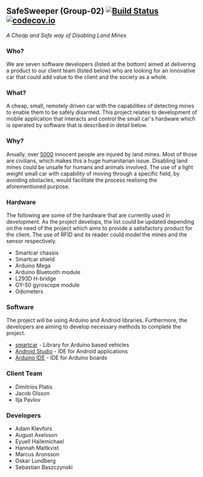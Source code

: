 ## SafeSweeper (Group-02) [![Build Status](https://travis-ci.org/DIT112-V19/group-02.svg?branch=master)](https://travis-ci.org/DIT112-V19/group-02) [![codecov.io](http://codecov.io/github/DIT112-V19/group-02/coverage.svg?branch=master)](http://codecov.io/github/DIT112-V19/group-02?branch=master)

*A Cheap and Safe way of Disabling Land Mines*
### Who?
We are seven software developers (listed at the bottom) aimed at delivering a product to our client team (listed below) who are looking for an innovative car that could add value to the client and the society as a whole.

### What?
A cheap, small, remotely driven car with the capabilities of detecting mines to enable them to be safely disarmed.
This project relates to development of mobile application that interacts and control the small car's hardware which is operated by software that is described in detail below.

### Why?
Anually, over [5000](http://www.the-monitor.org/en-gb/reports/2017/landmine-monitor-2017/casualties.aspx) innocent people are injured by land mines. Most of those are civilians, which makes this a huge humanitarian issue.
Disabling land mines could be unsafe for humans and animals involved. The use of a light weight small car with capability of moving through a specific field, by avoiding obstacles, would facilitate the process realising the aforementioned purpose.

### Hardware
The following are some of the hardware that are currently used in development. As the project develops, the list could be updated depending on the need of the project which aims to provide a satisfactory product for the client.
The use of RFID and its reader could model the mines and the sensor respectively.

* Smartcar chassis
* Smartcar shield
* Arduino Mega
* Arduino Bluetooth module
* L293D H-bridge
* GY-50 gyroscope module
* Odometers

### Software
The project will be using Arduino and Android libraries. Furthermore, the developers are aiming to develop necessary methods to complete the project.
* [smartcar](https://github.com/platisd/smartcar_shield) - Library for Arduino based vehicles
* [Android Studio](https://developer.android.com/studio) - IDE for Android applications
* [Arduino IDE](https://www.arduino.cc/en/main/software) - IDE for Arduino boards


### Client Team
* Dimitrios Platis
* Jacob Olsson
* Ilja Pavlov

### Developers
* Adam Klevfors
* August Axelsson
* Eyuell Hailemichael
* Hannah Maltkvist
* Marcus Aronsson
* Oskar Lundberg
* Sebastian Baszczynski
